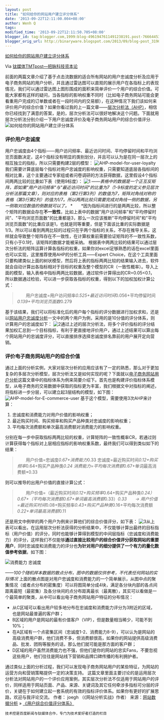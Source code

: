 ```yaml
---
layout: post
title: "如何给你的网站用户建立评分体系"
date: '2013-09-22T12:11:00.004+08:00'
author: Wenh Q
tags:
modified_time: '2013-09-22T12:11:50.705+08:00'
blogger_id: tag:blogger.com,1999:blog-4961947611491238191.post-766644534169606409
blogger_orig_url: http://binaryware.blogspot.com/2013/09/blog-post_3190.html
---
```


[如何给你的网站用户建立评分体系](http://www.tmtpost.com/64546.html)

Via [钛媒体TMTpost—把脉科技资本论](http://www.tmtpost.com/)

前面的两篇文章介绍了基于点击流数据的适合所有网站的用户忠诚度分析及应用于电子商务网站的用户分析，并且通过雷达图可以直观的展示用户在各指标上的表现情况，我们可以通过雷达图上图形围成的面积来简单评价一个用户的综合价值。可能大家都有这样的疑问，当各指标的影响权重不同时（比如电子商务网站可能会更看重用户完成的订单数或者在一段时间内的交易额），在这种情况下我们该如何来评价用户的综合价值？如果你看过我的上一篇文章——[层次分析法（AHP）](http://www.tmtpost.com/64468.html "点击查看《层次分析法（AHP）》全文")，相信你已经找到了满意的答案，是的，层次分析法可以很好地解决这个问题。下面就用层次分析法分别介绍一下用户忠诚度评价及电子商务网站用户的综合价值评分.
![如何给你的网站用户建立评分体系](http://www.tmtpost.com/wp-content/uploads/2013/09/137960591361.jpg "如何给你的网站用户建立评分体系")

### 评价用户忠诚度

用户忠诚度由4个指标——用户访问频率、最近访问时间、平均停留时间和平均浏览页面数决定，这4个指标没有明显的类别划分，并且可以认为是在同一层次上的相互独立的指标，所以只需要构建2层的模型：
![AHP-model-for-user-loyalty](http://www.tmtpost.com/wp-content/uploads/2013/09/137960477124-560x182.png "AHP-model-for-user-loyalty")
我们需要计算底层每个指标对用户忠诚度的影响权重，只需要知道底层各指标间的相对比重，这个主要通过专家组或者问卷调研的方法获得数据，这里假设4个指标间两两比较的比重如下表（使用9标度）：
![](http://www.tmtpost.com/wp-content/uploads/2013/09/137960431971-560x92.png "1")
*——表格中的数据是一个正互反矩阵，即如果"用户访问频率"与"最近访问时间"的比重为7（1-9标度的定义参见层次分析法那篇文章），则对应的表格（第2行第3列）的数值为7，矩阵对角线对称的表格（第3行第2列）的值为1/7。所以两两比较只需要完成对角线一侧的数据，另一侧取对应数值的倒数就可以了。*
*　　*因为指标间进行的是两两比较，所以整个矩阵的数据会存在**不一致性**，比如上表中的数据"用户访问频率"和"平均停留时间"、"平均浏览页面数"的比重都是3，那么一次应该推断"平均停留时间"和"平均浏览页面数"的比重应该是1，也就是同等重要，但是下面该比重的实际数据是1/3。所以可以看到两两比较的过程只在乎两个指标的关系，不存在推导关系，这样就会导致整个矩阵存在不一致性，在计算权重前需要验证矩阵的不一致性系数，只有小于0.1时，该矩阵的数据才能被采纳。
根据表中两两比较的结果可以通过层次分析法的矩阵运算计算各指标的权重，如果你对excel足够熟悉的话在excel里面也可以实现，这里推荐使用AHP的分析工具——Expert
Choice，在这个工具里面只要构建类似上面的树状模型，然后将上表的指标两两比较的结果输入进去，软件就会自动计算出各指标相对于目标的权重及整个模型的CR（一致性概率）。导入上面的模型，输入表格中指标两两比较数据，通过软件计算得出的CR=0.05<0.1，所以数据通过检验，可以进一步获取各指标的权重，得到以下的加权加权计算公式：

> 　　用户忠诚度=用户访问频率*0.525+最近访问时间*0.056+平均停留时间*0.139+平均浏览页面数*0.279

基于该结果，我们可以将标准化后的用户每个指标的评分数据进行加权求和，还是以[网站用户忠诚度分析](http://webdataanalysis.net/web-quantitative-analysis/user-loyalty-analysis/)一文中的两个用户为例，采用的是10分值的评分体系，则计算用户的忠诚度如下：
![](http://www.tmtpost.com/wp-content/uploads/2013/09/137960451544-560x67.png "2")通过上述的层次分析法，将多个评价指标的评分结果加权汇总到一个目标指标，有利于更直接地评价用户，通过上述结果可以算出每个网站用户的忠诚度评分，可以直接排序选择忠诚度排名靠前的用户展开定向营销。

### 评价电子商务网站用户的综合价值

通过上面的分析实例，大家对层次分析的应用应该有了一定的熟悉，那么对于更加复杂的多层次分析模型，层次分析法又是如何实现的呢？下面就以[电子商务网站用户分析](http://webdataanalysis.net/web-quantitative-analysis/e-commerce-user-analysis/)这篇文章中的指标体系为例来简要介绍下。首先也是构建评价指标体系模型，从电子商务的交易数据中获取的指标更为丰富，我们根据文中对指标的阐述，将指标进一步分层，可以建立起3层结构的模型，如下图：
![AHP-model-for-E-commerce-user](http://www.tmtpost.com/wp-content/uploads/2013/09/137960473774-560x281.png "AHP-model-for-E-commerce-user")
基于这个模型，需要使用3次AHP来计算：

1.  忠诚度和消费能力对用户价值的影响权重；
2.  最近购买时间、购买频率和购买产品种类对忠诚度的影响权重；
3.  平均每次消费额和单次最高消费额对消费能力的影响权重。

分别在每一步中获取指标两两比较的权重，计算矩阵的一致性概率CR，若通过则计算获得每个指标对上层相应指标的影响权重系数，最终我们可以得到类似如下的结果：

> 　　用户价值=忠诚度*0.67+消费能力*0.33
> 忠诚度=最近购买时间*0.12+购买频率*0.64+购买产品种类*0.24
> 消费能力=平均每次消费额*0.67+单词最高消费额*0.33

则可以推导的出用户价值的直接计算公式：

> 　　用户价值=（最近购买时间*0.12+购买频率*0.64+购买产品种类*0.24）*0.67+（平均每次消费额*0.67+单词最高消费额*0.33）*0.33　　→
> 用户价值=最近购买时间*0.08+购买频率*0.43+购买产品种类*0.16+平均每次消费额*0.22+单词最高消费额*0.11

还是用文中例举的两个用户为例来计算他们的综合价值评分，如下表：
![](http://www.tmtpost.com/wp-content/uploads/2013/09/137960455553-560x93.png "3")从上表可以看出，在运用层次分析法获得的分析结果中，不仅能够计算出最终的目标指标（用户价值）的评分，同时也能够计算得到模型的中间层指标（忠诚度和消费能力）的评分，这样我们不仅能够**通过直接比较用户的综合价值评分获取网站的重要用户**，同时忠诚度和消费能力的评分也**为针对用户的细分提供了一个有力的量化数值参考依据**，如下图：

![消费能力
忠诚度](http://www.tmtpost.com/wp-content/uploads/2013/09/137960459945-560x347.png "消费能力 忠诚度 ")

*——100个随机样本数据的散点分布，图中的数据仅供参考，不代表任何网站的实际情况*
上面的散点图是对用户忠诚度和消费能力的一个简单展示，从图中点的聚集情况（或者点分布的密集度）可以将图简单分成4块，满足各分块内部的各点间距离最短（最密集）及各分块间的点分布距离最长（最离散），其实可以看做是一个最简单的聚类，从中可以看出电子商务网站用户特征的分布情况：

-   从C区域可以看出用户较多地分布在忠诚度和消费能力评分为3附近的区域，也是网站最普遍的客户群；
-   B区域的用户是网站的最有价值客户（VIP），但是数量相当稀少，可能不到10%；
-   在A区域有一个点密集区间（忠诚度1-2、消费能力8-9），可以认为是网站的高级消费用户群，他们消费不多，但消费额很高，如果你的网站提供高级消费品、批发、团购等服务的话，那么他们就可能是那方面的客户群；
-   D区域的用户虽然消费能力也不强，但他们是你的网站的忠实Fans，不要忽视这些用户，他们往往是网站线下营销和品牌口碑传播的有利拥护者。

通过类似上面的分析过程，我们可以发现电子商务网站用户的某些特征，为网站的运营方向和营销策略提供一定的决策支持。
这篇文章里面主要讨论的是运用层次分析法对网站用户的一个评价应用案例，其实层次分析法不仅适用于网站用户的评价，同样适用于网站页面、产品、来源、关键词及其它任何牵涉多指标可分层的评价，关键在于如何建立起一套系统的有效的指标评价体系。如果你有更好的扩展思路，欢迎与我评论交流。
作者： joegh （《网站分析实战》作者）
来源：[网站数据分析](http://webdataanalysis.net/ "网站数据分析") » [《用户综合价值评分体系》](http://webdataanalysis.net/web-quantitative-analysis/user-value-estimate-system/ "用户综合价值评分体系")

    技术控是百度新闻与钛媒体合作，专门为技术爱好者打造的栏目
